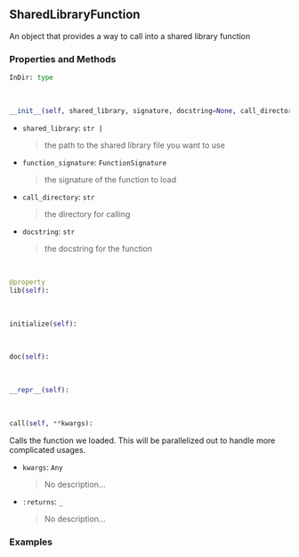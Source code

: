## <a id="McUtils.McUtils.Extensions.SharedLibraryManager.SharedLibraryFunction">SharedLibraryFunction</a>
An object that provides a way to call into a shared library function

### Properties and Methods
```python
InDir: type
```
<a id="McUtils.McUtils.Extensions.SharedLibraryManager.SharedLibraryFunction.__init__" class="docs-object-method">&nbsp;</a>
```python
__init__(self, shared_library, signature, docstring=None, call_directory=None): 
```

- `shared_library`: `str |`
    >the path to the shared library file you want to use
- `function_signature`: `FunctionSignature`
    >the signature of the function to load
- `call_directory`: `str`
    >the directory for calling
- `docstring`: `str`
    >the docstring for the function

<a id="McUtils.McUtils.Extensions.SharedLibraryManager.SharedLibraryFunction.lib" class="docs-object-method">&nbsp;</a>
```python
@property
lib(self): 
```

<a id="McUtils.McUtils.Extensions.SharedLibraryManager.SharedLibraryFunction.initialize" class="docs-object-method">&nbsp;</a>
```python
initialize(self): 
```

<a id="McUtils.McUtils.Extensions.SharedLibraryManager.SharedLibraryFunction.doc" class="docs-object-method">&nbsp;</a>
```python
doc(self): 
```

<a id="McUtils.McUtils.Extensions.SharedLibraryManager.SharedLibraryFunction.__repr__" class="docs-object-method">&nbsp;</a>
```python
__repr__(self): 
```

<a id="McUtils.McUtils.Extensions.SharedLibraryManager.SharedLibraryFunction.call" class="docs-object-method">&nbsp;</a>
```python
call(self, **kwargs): 
```
Calls the function we loaded.
        This will be parallelized out to handle more complicated usages.
- `kwargs`: `Any`
    >No description...
- `:returns`: `_`
    >No description...

### Examples
